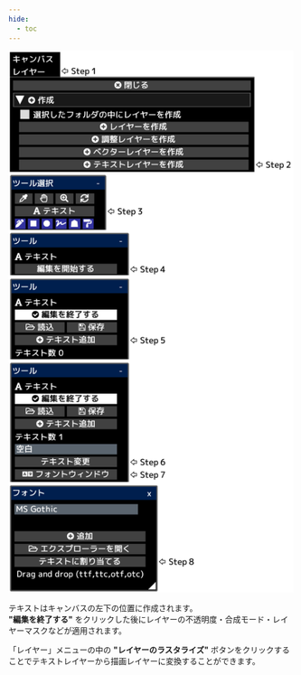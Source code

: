 ```yaml
---
hide:
  - toc
---
```


<!-- https://steamcommunity.com/sharedfiles/filedetails/?id=2954841464 -->

![text_layer](./image/text_layer.png)

テキストはキャンバスの左下の位置に作成されます。 <br />
__"編集を終了する"__ をクリックした後にレイヤーの不透明度・合成モード・レイヤーマスクなどが適用されます。

「レイヤー」メニューの中の __"レイヤーのラスタライズ"__ ボタンをクリックすることでテキストレイヤーから描画レイヤーに変換することができます。
